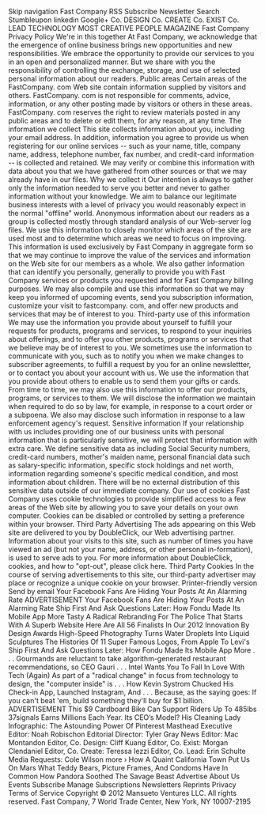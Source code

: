 Skip navigation Fast Company RSS Subscribe Newsletter Search Stumbleupon linkedin Google+ Co. DESIGN Co. CREATE Co. EXIST Co. LEAD TECHNOLOGY MOST CREATIVE PEOPLE MAGAZINE Fast Company Privacy Policy We're in this together At Fast Company, we acknowledge that the emergence of online business brings new opportunities and new responsibilities. We embrace the opportunity to provide our services to you in an open and personalized manner. But we share with you the responsibility of controlling the exchange, storage, and use of selected personal information about our readers. Public areas Certain areas of the FastCompany. com Web site contain information supplied by visitors and others. FastCompany. com is not responsible for comments, advice, information, or any other posting made by visitors or others in these areas. FastCompany. com reserves the right to review materials posted in any public areas and to delete or edit them, for any reason, at any time. The information we collect This site collects information about you, including your email address. In addition, information you agree to provide us when registering for our online services -- such as your name, title, company name, address, telephone number, fax number, and credit-card information -- is collected and retained. We may verify or combine this information with data about you that we have gathered from other sources or that we may already have in our files. Why we collect it Our intention is always to gather only the information needed to serve you better and never to gather information without your knowledge. We aim to balance our legitimate business interests with a level of privacy you would reasonably expect in the normal "offline" world. Anonymous information about our readers as a group is collected mostly through standard analysis of our Web-server log files. We use this information to closely monitor which areas of the site are used most and to determine which areas we need to focus on improving. This information is used exclusively by Fast Company in aggregate form so that we may continue to improve the value of the services and information on the Web site for our members as a whole. We also gather information that can identify you personally, generally to provide you with Fast Company services or products you requested and for Fast Company billing purposes. We may also compile and use this information so that we may keep you informed of upcoming events, send you subscription information, customize your visit to fastcompany. com, and offer new products and services that may be of interest to you. Third-party use of this information We may use the information you provide about yourself to fulfill your requests for products, programs and services, to respond to your inquiries about offerings, and to offer you other products, programs or services that we believe may be of interest to you. We sometimes use the information to communicate with you, such as to notify you when we make changes to subscriber agreements, to fulfill a request by you for an online newslettter, or to contact you about your account with us. We use the information that you provide about others to enable us to send them your gifts or cards. From time to time, we may also use this information to offer our products, programs, or services to them. We will disclose the information we maintain when required to do so by law, for example, in response to a court order or a subpoena. We also may disclose such information in response to a law enforcement agency's request. Sensitive information If your relationship with us includes providing one of our business units with personal information that is particularly sensitive, we will protect that information with extra care. We define sensitive data as including Social Security numbers, credit-card numbers, mother's maiden name, personal financial data such as salary-specific information, specific stock holdings and net worth, information regarding someone's specific medical condition, and most information about children. There will be no external distribution of this sensitive data outside of our immediate company. Our use of cookies Fast Company uses cookie technologies to provide simplified access to a few areas of the Web site by allowing you to save your details on your own computer. Cookies can be disabled or controlled by setting a preference within your browser. Third Party Advertising The ads appearing on this Web site are delivered to you by DoubleClick, our Web advertising partner. Information about your visits to this site, such as number of times you have viewed an ad (but not your name, address, or other personal in-formation), is used to serve ads to you. For more information about DoubleClick, cookies, and how to "opt-out", please click here. Third Party Cookies In the course of serving advertisements to this site, our third-party advertiser may place or recognize a unique cookie on your browser. Printer-friendly version Send by email Your Facebook Fans Are Hiding Your Posts At An Alarming Rate ADVERTISEMENT Your Facebook Fans Are Hiding Your Posts At An Alarming Rate Ship First And Ask Questions Later: How Fondu Made Its Mobile App More Tasty A Radical Rebranding For The Police That Starts With A Superb Website Here Are All 56 Finalists In Our 2012 Innovation By Design Awards High-Speed Photography Turns Water Droplets Into Liquid Sculptures The Histories Of 11 Super Famous Logos, From Apple To Levi's Ship First And Ask Questions Later: How Fondu Made Its Mobile App More . . . Gourmands are reluctant to take algorithm-generated restaurant recommendations, so CEO Gauri . . . Intel Wants You To Fall In Love With Tech (Again) As part of a "radical change" in focus from technology to design, the "computer inside" is . . . How Kevin Systrom Chucked His Check-in App, Launched Instagram, And . . . Because, as the saying goes: If you can't beat 'em, build something they'll buy for $1 billion. ADVERTISEMENT This $9 Cardboard Bike Can Support Riders Up To 485lbs 37signals Earns Millions Each Year. Its CEO’s Model? His Cleaning Lady Infographic: The Astounding Power Of Pinterest Masthead Executive Editor: Noah Robischon Editorial Director: Tyler Gray News Editor: Mac Montandon Editor, Co. Design: Cliff Kuang Editor, Co. Exist: Morgan Clendaniel Editor, Co. Create: Teressa Iezzi Editor, Co. Lead: Erin Schulte Media Requests: Cole Wilson more › How A Quaint California Town Put Us On Mars What Teddy Bears, Picture Frames, And Condoms Have In Common How Pandora Soothed The Savage Beast Advertise About Us Events Subscribe Manage Subscriptions Newsletters Reprints Privacy Terms of Service Copyright © 2012 Mansueto Ventures LLC. All rights reserved. Fast Company, 7 World Trade Center, New York, NY 10007-2195